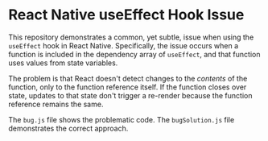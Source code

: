 # React Native useEffect Hook Issue

This repository demonstrates a common, yet subtle, issue when using the `useEffect` hook in React Native. Specifically, the issue occurs when a function is included in the dependency array of `useEffect`, and that function uses values from state variables. 

The problem is that React doesn't detect changes to the *contents* of the function, only to the function reference itself. If the function closes over state, updates to that state don't trigger a re-render because the function reference remains the same.

The `bug.js` file shows the problematic code.  The `bugSolution.js` file demonstrates the correct approach.